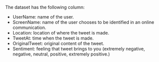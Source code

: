 The dataset has the following column:
- UserName: name of the user.
- ScreenName: name of the user chooses to be identified in an online communication.
- Location: location of where the tweet is made.
- TweetAt: time when the tweet is made.
- OriginalTweet: original content of the tweet.
- Sentiment: feeling that tweet brings to you (extremely negative, negative, neutral, positive, extremely positive.)
